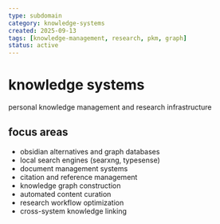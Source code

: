 ```yaml
---
type: subdomain
category: knowledge-systems
created: 2025-09-13
tags: [knowledge-management, research, pkm, graph]
status: active
---
```


# knowledge systems

personal knowledge management and research infrastructure

## focus areas
- obsidian alternatives and graph databases
- local search engines (searxng, typesense)
- document management systems
- citation and reference management
- knowledge graph construction
- automated content curation
- research workflow optimization
- cross-system knowledge linking
